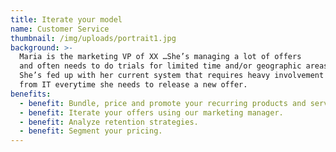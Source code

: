 ```yaml
---
title: Iterate your model
name: Customer Service
thumbnail: /img/uploads/portrait1.jpg
background: >-
  Maria is the marketing VP of XX …She’s managing a lot of offers
  and often needs to do trials for limited time and/or geographic areas.
  She’s fed up with her current system that requires heavy involvement
  from IT everytime she needs to release a new offer.
benefits:
  - benefit: Bundle, price and promote your recurring products and services in just a couple of clicks.
  - benefit: Iterate your offers using our marketing manager.
  - benefit: Analyze retention strategies.
  - benefit: Segment your pricing.
---
```

